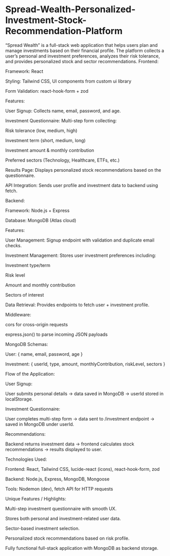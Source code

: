 # Spread-Wealth-Personalized-Investment-Stock-Recommendation-Platform
“Spread Wealth” is a full-stack web application that helps users plan and manage investments based on their financial profile. The platform collects a user’s personal and investment preferences, analyzes their risk tolerance, and provides personalized stock and sector recommendations.
Frontend:

Framework: React

Styling: Tailwind CSS, UI components from custom ui library

Form Validation: react-hook-form + zod

Features:

User Signup: Collects name, email, password, and age.

Investment Questionnaire: Multi-step form collecting:

Risk tolerance (low, medium, high)

Investment term (short, medium, long)

Investment amount & monthly contribution

Preferred sectors (Technology, Healthcare, ETFs, etc.)

Results Page: Displays personalized stock recommendations based on the questionnaire.

API Integration: Sends user profile and investment data to backend using fetch.

Backend:

Framework: Node.js + Express

Database: MongoDB (Atlas cloud)

Features:

User Management: Signup endpoint with validation and duplicate email checks.

Investment Management: Stores user investment preferences including:

Investment type/term

Risk level

Amount and monthly contribution

Sectors of interest

Data Retrieval: Provides endpoints to fetch user + investment profile.

Middleware:

cors for cross-origin requests

express.json() to parse incoming JSON payloads

MongoDB Schemas:

User: { name, email, password, age }

Investment: { userId, type, amount, monthlyContribution, riskLevel, sectors }

Flow of the Application:

User Signup:

User submits personal details → data saved in MongoDB → userId stored in localStorage.

Investment Questionnaire:

User completes multi-step form → data sent to /investment endpoint → saved in MongoDB under userId.

Recommendations:

Backend returns investment data → frontend calculates stock recommendations → results displayed to user.

Technologies Used:

Frontend: React, Tailwind CSS, lucide-react (icons), react-hook-form, zod

Backend: Node.js, Express, MongoDB, Mongoose

Tools: Nodemon (dev), fetch API for HTTP requests

Unique Features / Highlights:

Multi-step investment questionnaire with smooth UX.

Stores both personal and investment-related user data.

Sector-based investment selection.

Personalized stock recommendations based on risk profile.

Fully functional full-stack application with MongoDB as backend storage.

